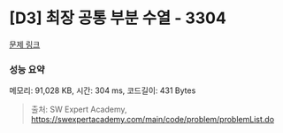 # [D3] 최장 공통 부분 수열 - 3304 

[문제 링크](https://swexpertacademy.com/main/code/problem/problemDetail.do?contestProbId=AWBOHEx66kIDFAWr) 

### 성능 요약

메모리: 91,028 KB, 시간: 304 ms, 코드길이: 431 Bytes



> 출처: SW Expert Academy, https://swexpertacademy.com/main/code/problem/problemList.do